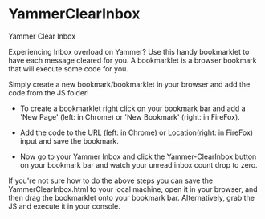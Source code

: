 # YammerClearInbox
Yammer Clear Inbox

Experiencing Inbox overload on Yammer? Use this handy bookmarklet to have each message cleared for you. A bookmarklet is a browser bookmark that will execute some code for you.

Simply create a new bookmark/bookmarklet in your browser and add the code from the JS folder!

* To create a bookmarklet right click on your bookmark bar and add a 'New Page' (left: in Chrome) or 'New Bookmark' (right: in FireFox).

* Add the code to the URL (left: in Chrome) or Location(right: in FireFox) input and save the bookmark.

* Now go to your Yammer Inbox and click the Yammer-ClearInbox button on your bookmark bar and watch your unread inbox count drop to zero. 

If you're not sure how to do the above steps you can save the YammerClearInbox.html to your local machine, open it in your browser, and then drag the bookmarklet onto your bookmark bar. Alternatively, grab the JS and execute it in your console. 